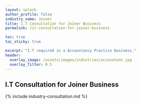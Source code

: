 ```yaml
---
layout: splash 
author_profile: false 
industry_name: Joiner
title: I.T Consultation for Joiner Business
permalink: /it-consultation-for-joiner-business

toc: true
toc_sticky: true

excerpt: "I.T required in a Accountancy Practice Business."
header:
  overlay_image: /assets/images/industries/accountant.jpg
  overlay_filter: 0.5 
---
```


## I.T Consultation for Joiner Business

{% include industry-consultation.md %}
